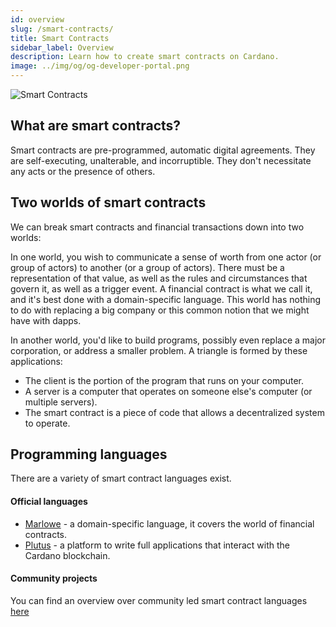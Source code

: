 ```yaml
---
id: overview
slug: /smart-contracts/
title: Smart Contracts
sidebar_label: Overview
description: Learn how to create smart contracts on Cardano.
image: ../img/og/og-developer-portal.png
--- 
```


![Smart Contracts](../../static/img/card-smart-contracts-title.svg)

## What are smart contracts?
Smart contracts are pre-programmed, automatic digital agreements. They are self-executing, unalterable, and incorruptible. They don't necessitate any acts or the presence of others.

## Two worlds of smart contracts
We can break smart contracts and financial transactions down into two worlds: 

In one world, you wish to communicate a sense of worth from one actor (or group of actors) to another (or a group of actors). There must be a representation of that value, as well as the rules and circumstances that govern it, as well as a trigger event. A financial contract is what we call it, and it's best done with a domain-specific language. This world has nothing to do with replacing a big company or this common notion that we might have with dapps.

In another world, you'd like to build programs, possibly even replace a major corporation, or address a smaller problem. A triangle is formed by these applications:

- The client is the portion of the program that runs on your computer.
- A server is a computer that operates on someone else's computer (or multiple servers).
- The smart contract is a piece of code that allows a decentralized system to operate.

## Programming languages

There are a variety of smart contract languages exist.

#### Official languages

- [Marlowe](marlowe) - a domain-specific language, it covers the world of financial contracts.
- [Plutus](plutus) - a platform to write full applications that interact with the Cardano blockchain. 

#### Community projects

You can find an overview over community led smart contract languages [here](https://aiken-lang.org/ecosystem-overview#the-alternatives)
